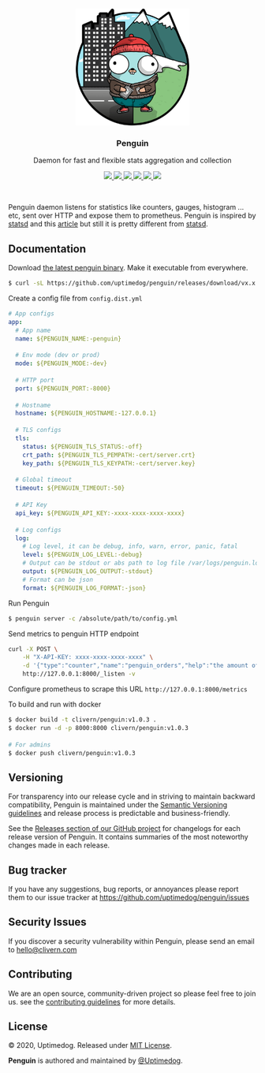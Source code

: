 <p align="center">
    <img src="/static/logo.png" width="230" />
    <h3 align="center">Penguin</h3>
    <p align="center">Daemon for fast and flexible stats aggregation and collection</p>
    <p align="center">
        <a href="https://github.com/uptimedog/penguin/actions/workflows/build.yml">
            <img src="https://github.com/uptimedog/penguin/actions/workflows/build.yml/badge.svg">
        </a>
        <a href="https://github.com/uptimedog/penguin/actions/workflows/release.yml">
            <img src="https://github.com/uptimedog/penguin/actions/workflows/release.yml/badge.svg">
        </a>
        <a href="https://github.com/uptimedog/penguin/releases">
            <img src="https://img.shields.io/badge/Version-1.0.3-red.svg">
        </a>
        <a href="https://goreportcard.com/report/github.com/uptimedog/penguin">
            <img src="https://goreportcard.com/badge/github.com/uptimedog/penguin?v=1.0.3">
        </a>
        <a href="https://hub.docker.com/r/clivern/penguin">
            <img src="https://img.shields.io/badge/Docker-Latest-green">
        </a>
        <a href="https://github.com/uptimedog/penguin/blob/main/LICENSE">
            <img src="https://img.shields.io/badge/LICENSE-MIT-orange.svg">
        </a>
    </p>
</p>
<br/>

Penguin daemon listens for statistics like counters, gauges, histogram ... etc, sent over HTTP and expose them to prometheus. Penguin is inspired by [statsd](https://github.com/statsd/statsd) and this [article](https://stripe.com/blog/canonical-log-lines) but still it is pretty different from [statsd](https://github.com/statsd/statsd).


## Documentation

Download [the latest penguin binary](https://github.com/uptimedog/penguin/releases). Make it executable from everywhere.

```bash
$ curl -sL https://github.com/uptimedog/penguin/releases/download/vx.x.x/penguin_x.x.x_OS.tar.gz | tar xz
```

Create a config file from `config.dist.yml`

```yaml
# App configs
app:
  # App name
  name: ${PENGUIN_NAME:-penguin}

  # Env mode (dev or prod)
  mode: ${PENGUIN_MODE:-dev}

  # HTTP port
  port: ${PENGUIN_PORT:-8000}

  # Hostname
  hostname: ${PENGUIN_HOSTNAME:-127.0.0.1}

  # TLS configs
  tls:
    status: ${PENGUIN_TLS_STATUS:-off}
    crt_path: ${PENGUIN_TLS_PEMPATH:-cert/server.crt}
    key_path: ${PENGUIN_TLS_KEYPATH:-cert/server.key}

  # Global timeout
  timeout: ${PENGUIN_TIMEOUT:-50}

  # API Key
  api_key: ${PENGUIN_API_KEY:-xxxx-xxxx-xxxx-xxxx}

  # Log configs
  log:
    # Log level, it can be debug, info, warn, error, panic, fatal
    level: ${PENGUIN_LOG_LEVEL:-debug}
    # Output can be stdout or abs path to log file /var/logs/penguin.log
    output: ${PENGUIN_LOG_OUTPUT:-stdout}
    # Format can be json
    format: ${PENGUIN_LOG_FORMAT:-json}
```

Run Penguin

```bash
$ penguin server -c /absolute/path/to/config.yml
```

Send metrics to penguin HTTP endpoint

```bash
curl -X POST \
    -H "X-API-KEY: xxxx-xxxx-xxxx-xxxx" \
    -d '{"type":"counter","name":"penguin_orders","help":"the amount of orders.","method":"inc","value":1,"labels":{"type":"trousers"}}' \
    http://127.0.0.1:8000/_listen -v
```

Configure prometheus to scrape this URL `http://127.0.0.1:8000/metrics`

To build and run with docker

```bash
$ docker build -t clivern/penguin:v1.0.3 .
$ docker run -d -p 8000:8000 clivern/penguin:v1.0.3

# For admins
$ docker push clivern/penguin:v1.0.3
```


## Versioning

For transparency into our release cycle and in striving to maintain backward compatibility, Penguin is maintained under the [Semantic Versioning guidelines](https://semver.org/) and release process is predictable and business-friendly.

See the [Releases section of our GitHub project](https://github.com/uptimedog/penguin/releases) for changelogs for each release version of Penguin. It contains summaries of the most noteworthy changes made in each release.


## Bug tracker

If you have any suggestions, bug reports, or annoyances please report them to our issue tracker at https://github.com/uptimedog/penguin/issues


## Security Issues

If you discover a security vulnerability within Penguin, please send an email to [hello@clivern.com](mailto:hello@clivern.com)


## Contributing

We are an open source, community-driven project so please feel free to join us. see the [contributing guidelines](CONTRIBUTING.md) for more details.


## License

© 2020, Uptimedog. Released under [MIT License](https://opensource.org/licenses/mit-license.php).

**Penguin** is authored and maintained by [@Uptimedog](http://github.com/uptimedog).
